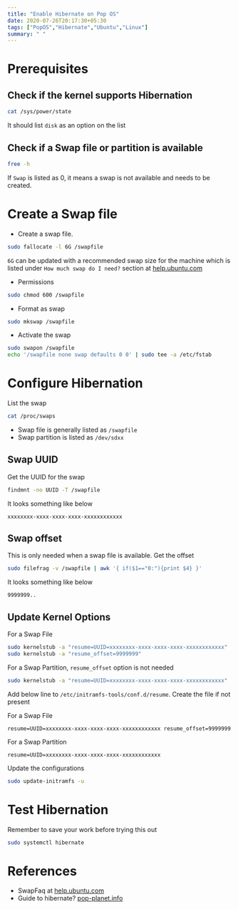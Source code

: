 ```yaml
---
title: "Enable Hibernate on Pop OS"
date: 2020-07-26T20:17:30+05:30
tags: ["PopOS","Hibernate","Ubuntu","Linux"]
summary: " "
---
```


# Prerequisites
## Check if the kernel supports Hibernation
```bash
cat /sys/power/state
```
It should list `disk` as an option on the list

## Check if a Swap file or partition is available
```bash
free -h
```
If `Swap` is listed as 0, it means a swap is not available and needs to be created.

# Create a Swap file
- Create a swap file.
```bash
sudo fallocate -l 6G /swapfile
```
`6G` can be updated with a recommended swap size for the machine which is listed under `How much swap do I need?` section at [help.ubuntu.com](https://help.ubuntu.com/community/SwapFaq)

- Permissions
```bash
sudo chmod 600 /swapfile
```

- Format as swap
```bash
sudo mkswap /swapfile
```

- Activate the swap
```bash
sudo swapon /swapfile
echo '/swapfile none swap defaults 0 0' | sudo tee -a /etc/fstab
```

# Configure Hibernation

List the swap
```bash
cat /proc/swaps
```

- Swap file is generally listed as `/swapfile`
- Swap partition is listed as `/dev/sdxx`


## Swap UUID
Get the UUID for the swap
```bash
findmnt -no UUID -T /swapfile
```
It looks something like below
```
xxxxxxxx-xxxx-xxxx-xxxx-xxxxxxxxxxxx
```

## Swap offset
This is only needed when a swap file is available. Get the offset
```bash
sudo filefrag -v /swapfile | awk '{ if($1=="0:"){print $4} }'
```

It looks something like below
```
9999999..
```

## Update Kernel Options
For a Swap File
```bash
sudo kernelstub -a "resume=UUID=xxxxxxxx-xxxx-xxxx-xxxx-xxxxxxxxxxxx"
sudo kernelstub -a "resume_offset=9999999"
```

For a Swap Partition, `resume_offset` option is not needed
```bash
sudo kernelstub -a "resume=UUID=xxxxxxxx-xxxx-xxxx-xxxx-xxxxxxxxxxxx"
```

Add below line to `/etc/initramfs-tools/conf.d/resume`. Create the file if not present

For a Swap File
```
resume=UUID=xxxxxxxx-xxxx-xxxx-xxxx-xxxxxxxxxxxx resume_offset=9999999
```

For a Swap Partition
```
resume=UUID=xxxxxxxx-xxxx-xxxx-xxxx-xxxxxxxxxxxx
```

Update the configurations
```bash
sudo update-initramfs -u
```

# Test Hibernation
Remember to save your work before trying this out
```bash
sudo systemctl hibernate
```

# References
- SwapFaq at [help.ubuntu.com](https://help.ubuntu.com/community/SwapFaq)
- Guide to hibernate? [pop-planet.info](https://pop-planet.info/forums/threads/guide-to-hibernate-answer-is-a-guide.426/)
